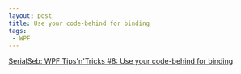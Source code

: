 ```yaml
---
layout: post
title: Use your code-behind for binding
tags:
 - WPF
---
```


[SerialSeb: WPF Tips'n'Tricks #8: Use your code-behind for binding](http://serialseb.blogspot.com/2007/10/wpf-tips-8-use-your-code-behind-for.html)
